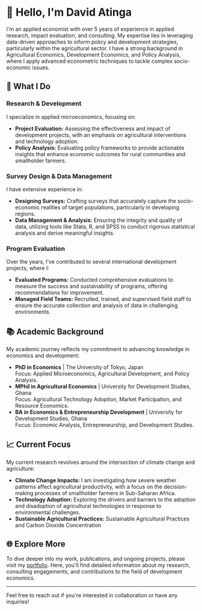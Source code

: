# 👋 Hello, I'm David Atinga

I'm an applied economist with over 5 years of experience in applied research, impact evaluation, and consulting. My expertise lies in leveraging data-driven approaches to inform policy and development strategies, particularly within the agricultural sector. I have a strong background in Agricultural Economics, Development Economics, and Policy Analysis, where I apply advanced econometric techniques to tackle complex socio-economic issues.

## 🔬 What I Do

### **Research & Development**
I specialize in applied microeconomics, focusing on:
- **Project Evaluation:** Assessing the effectiveness and impact of development projects, with an emphasis on agricultural interventions and technology adoption.
- **Policy Analysis:** Evaluating policy frameworks to provide actionable insights that enhance economic outcomes for rural communities and smallholder farmers.

### **Survey Design & Data Management**
I have extensive experience in:
- **Designing Surveys:** Crafting surveys that accurately capture the socio-economic realities of target populations, particularly in developing regions.
- **Data Management & Analysis:** Ensuring the integrity and quality of data, utilizing tools like Stata, R, and SPSS to conduct rigorous statistical analysis and derive meaningful insights.

### **Program Evaluation**
Over the years, I've contributed to several international development projects, where I:
- **Evaluated Programs:** Conducted comprehensive evaluations to measure the success and sustainability of programs, offering recommendations for improvement.
- **Managed Field Teams:** Recruited, trained, and supervised field staff to ensure the accurate collection and analysis of data in challenging environments.

## 📚 Academic Background
My academic journey reflects my commitment to advancing knowledge in economics and development:
- **PhD in Economics** | The University of Tokyo, Japan  
  Focus: Applied Microeconomics, Agricultural Development, and Policy Analysis.
- **MPhil in Agricultural Economics** | University for Development Studies, Ghana  
  Focus: Agricultural Technology Adoption, Market Participation, and Resource Economics.
- **BA in Economics & Entrepreneurship Development** | University for Development Studies, Ghana  
  Focus: Economic Analysis, Entrepreneurship, and Development Studies.

## 📈 Current Focus
My current research revolves around the intersection of climate change and agriculture:
- **Climate Change Impacts:** I am investigating how severe weather patterns affect agricultural productivity, with a focus on the decision-making processes of smallholder farmers in Sub-Saharan Africa.
- **Technology Adoption:** Exploring the drivers and barriers to the adoption and disadoption of agricultural technologies in response to environmental challenges.
- **Sustainable Agricultural Practices:**  Sustainable Agricultural Practices and Carbon Dioxide Concentration

## 🌐 Explore More
To dive deeper into my work, publications, and ongoing projects, please visit my [portfolio](https://atingad.netlify.app/). Here, you'll find detailed information about my research, consulting engagements, and contributions to the field of development economics.

---

Feel free to reach out if you're interested in collaboration or have any inquiries!


<!--
**AtingaDavid/AtingaDavid** is a ✨ _special_ ✨ repository because its `README.md` (this file) appears on your GitHub profile.

Here are some ideas to get you started:

- 🔭 I’m currently working on ...
- 🌱 I’m currently learning ...
- 👯 I’m looking to collaborate on ...
- 🤔 I’m looking for help with ...
- 💬 Ask me about ...
- 📫 How to reach me: ...
- 😄 Pronouns: ...
- ⚡ Fun fact: ...

***********************************
##### OPTION 1
***********************************
# 👋 Hello, I'm David Atinga

I'm an applied economist with over 5 years of experience in applied research, impact evaluation, and consulting. My expertise lies in leveraging data-driven approaches to inform policy and development strategies, particularly within the agricultural sector. I have a strong background in Agricultural Economics, Development Economics, and Policy Analysis, where I apply advanced econometric techniques to tackle complex socio-economic issues.

## 🔬 What I Do

### **Research & Development**
I specialize in applied microeconomics, focusing on:
- **Project Evaluation:** Assessing the effectiveness and impact of development projects, with an emphasis on agricultural interventions and technology adoption.
- **Policy Analysis:** Evaluating policy frameworks to provide actionable insights that enhance economic outcomes for rural communities and smallholder farmers.

### **Survey Design & Data Management**
I have extensive experience in:
- **Designing Surveys:** Crafting surveys that accurately capture the socio-economic realities of target populations, particularly in developing regions.
- **Data Management & Analysis:** Ensuring the integrity and quality of data, utilizing tools like Stata, R, and SPSS to conduct rigorous statistical analysis and derive meaningful insights.

### **Program Evaluation**
Over the years, I've contributed to several international development projects, where I:
- **Evaluated Programs:** Conducted comprehensive evaluations to measure the success and sustainability of programs, offering recommendations for improvement.
- **Managed Field Teams:** Recruited, trained, and supervised field staff to ensure the accurate collection and analysis of data in challenging environments.

## 📚 Academic Background
My academic journey reflects my commitment to advancing knowledge in economics and development:
- **PhD in Economics** | The University of Tokyo, Japan  
  Focus: Applied Microeconomics, Agricultural Development, and Policy Analysis.
- **MPhil in Agricultural Economics** | University for Development Studies, Ghana  
  Focus: Agricultural Technology Adoption, Market Participation, and Resource Economics.
- **BA in Economics & Entrepreneurship Development** | University for Development Studies, Ghana  
  Focus: Economic Analysis, Entrepreneurship, and Development Studies.

## 📈 Current Focus
My current research revolves around the intersection of climate change and agriculture:
- **Climate Change Impacts:** I am investigating how severe weather patterns affect agricultural productivity, with a focus on the decision-making processes of smallholder farmers in Sub-Saharan Africa.
- **Technology Adoption:** Exploring the drivers and barriers to the adoption and disadoption of agricultural technologies in response to environmental challenges.

## 🌐 Explore More
To dive deeper into my work, publications, and ongoing projects, please visit my [portfolio](https://atingad.netlify.app/). Here, you'll find detailed information about my research, consulting engagements, and contributions to the field of development economics.

---

Feel free to reach out if you're interested in collaboration or have any inquiries!

*********************
### OPTION 2
************************
# 👋 Hello, I'm David Atinga

I'm an applied economist with over 5 years of experience in applied research, impact evaluation, and consulting. My work is deeply rooted in the fields of Agricultural Economics, Development Economics, and Policy Analysis, where I utilize advanced econometric methods to provide insights and solutions that drive impactful decisions.

## 🔬 What I Do
- **Research & Development:** Specializing in applied microeconomics, I focus on project evaluation, policy analysis, and understanding the economic impacts of agricultural technologies.
- **Survey Design & Data Management:** I have extensive experience designing and managing surveys, ensuring the highest standards of data quality, and conducting robust data analysis using tools like Stata, R, and SPSS.
- **Program Evaluation:** I've contributed to various international development projects, evaluating programs and strategies to enhance their effectiveness and sustainability.

## 📚 Academic Background
- **PhD in Economics** | The University of Tokyo, Japan
- **MPhil in Agricultural Economics** | University for Development Studies, Ghana
- **BA in Economics & Entrepreneurship Development** | University for Development Studies, Ghana

## 📈 Current Focus
I am currently engaged in analyzing the economic impacts of climate change on agricultural practices, with a particular interest in how severe weather influences farmers' decisions and technology adoption.

## 🌐 Explore More
Visit my [portfolio](https://atingad.netlify.app/) to learn more about my work, publications, and projects.
-->

